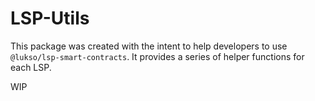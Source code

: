 # LSP-Utils

This package was created with the intent to help developers to use `@lukso/lsp-smart-contracts`.
It provides a series of helper functions for each LSP.

WIP
